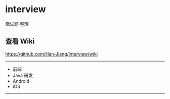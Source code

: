 # interview
面试题 整理

## 查看 Wiki
https://github.com/Han-Jiang/interview/wiki

***
* 前端
* Java 研发
* Android
* iOS

***

